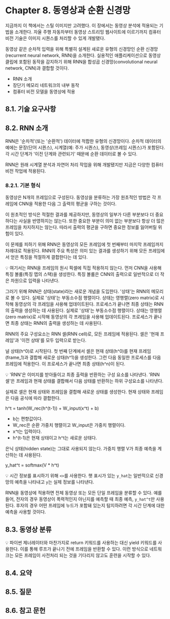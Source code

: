 # Chapter 8. 동영상과 순환 신경망

지금까지 이 책에서는 스틸 이미지만 고려했다. 이 장에서는 동영상 분석에 적용되는 기법을 소개한다. 자율 주행 자동차부터 동영상 스트리밍 웹사이트에 이르기까지 컴퓨터 비전 기술은 이미지 시퀀스를 처리할 수 있게 개발됐다.

동영상 같은 순차적 입력을 위해 특별히 설계된 새로운 유형의 신경망인 순환 신경망(recurrent neural network, RNN)을 소개한다. 실용적인 애플리케이션으로 동영상 클립에 포함된 동작을 감지하기 위해 RNN을 합성곱 신경망(convolutional neural network, CNN)과 결합할 것이다.

- RNN 소개
- 장단기 메모리 네트워크의 내부 동작
- 컴퓨터 비전 모델을 동영상에 적용

## 8.1. 기술 요구사항

## 8.2. RNN 소개

RNN은 '순차적'(또는 '순환적') 데이터에 적합한 유형의 신경망이다. 순차적 데이터의 예에는 문장(단어 시퀀스), 시계열(예: 주가 시퀀스), 동영상(프레임 시퀀스)가 포함된다. 각 시간 단계가 '이전 단계와 관련되기' 때문에 순환 데이터로 볼 수 있다.

RNN은 원래 시계열 분석과 자연어 처리 작업을 위해 개발됐지만 지금은 다양한 컴퓨터 비전 작업에 적용된다.

### 8.2.1. 기본 형식

동영상은 N개의 프레임으로 구성된다. 동영상을 분류하는 가장 원초적인 방법은 각 프레임에 CNN을 적용한 다음 그 출력의 평균을 구하는 것이다.

이 원초적인 방식은 적절한 결과를 제공하지만, 동영상의 일부가 다른 부분보다 더 중요하다는 사실을 반영하지는 않는다. 또한 중요한 부분이 의미 없는 부분보다 항상 더 많은 프레임을 차지하지는 않는다. 따라서 출력의 평균을 구하면 중요한 정보를 잃어버릴 위험이 있다.

이 문제를 피하기 위해 RNN은 동영상의 모든 프레임에 첫 번째부터 마지막 프레임까지 차례대로 적용된다. RNN의 주요 특성은 의미 있는 결과를 생성하기 위해 모든 프레임에서 얻은 특징을 적절하게 결합한다는 데 있다.

:bulb: 여기서는 RNN을 프레임의 원시 픽셀에 직접 적용하지 않는다. 먼저 CNN을 사용해 특징 볼륨(특징 맵의 스택)을 생성한다. 특징 볼륨은 CNN의 출력으로 일반적으로 더 작은 차원으로 입력을 나타낸다.

그러기 위해 RNN은 상태(state)라는 새로운 개념을 도입한다. '상태'는 RNN의 메모리로 볼 수 있다. 실제로 '상태'는 부동소수점 행렬이다. 상태는 영행렬(zero matrix)로 시작해 동영상의 각 프레임을 사용해 업데이트된다. 프로세스가 끝나면 최종 상태는 RNN의 출력을 생성하는 데 사용된다. 실제로 '상태'는 부동소수점 행렬이다. 상태는 영행렬(zero matrix)로 시작해 동영상의 각 프레임을 사용해 업데이트된다. 프로세스가 끝나면 최종 상태는 RNN의 출력을 생성하는 데 사용된다.

RNN의 주요 구성요소는 RNN 셀(RNN cell)로, 모든 프레임에 적용된다. 셀은 '현재 프레임'과 '이전 상태'를 모두 입력으로 받는다.

널 상태(h^0)로 시작된다. 첫 번째 단계에서 셀은 현재 상태(h^0)를 현재 프레임(frame_1)과 결합해 새로운 상태(h^1)을 생성한다. 그런 다음 동일한 프로세스를 다음 프레임에 적용한다. 이 프로세스가 끝나면 최종 상태(h^n)이 된다.

:bulb: 'RNN'은 이미지를 받아들이고 최종 출력을 반환하는 구성 요소를 나타낸다. 'RNN 셀'은 프레임과 현재 상태를 결합해서 다음 상태를 반환하는 하위 구성요소를 나타낸다.

실제로 셀은 현재 상태와 프레임을 결합해 새로운 상태를 생성한다. 현재 상태와 프레임은 다음 공식에 따라 결합한다.

h^t = tanh(W_rec(h^(t-1)) + W_input(x^t) + b)

- b는 편향값이다.
- W_rec은 순환 가중치 행렬이고 W_input은 가중치 행렬이다.
- x^t는 입력이다.
- h^(t-1)은 현재 상태이고 h^t는 새로운 상태다.

은닉 상태(hidden state)는 그대로 사용되지 않는다. 가중치 행렬 V가 최종 예측을 계산하는 데 사용된다.

y_hat^t = softmax(V * h^t)

:bulb: 시간 정보를 표시하기 위해 `<>`를 사용한다. 햇 표시가 있는 `y_hat`는 일반적으로 신경망의 예측을 나타내고 `y`는 실제 정보를 나타낸다.

RNN을 동영상에 적용하면 전체 동영상 또는 모든 단일 프레임을 분류할 수 있다. 예를 들어, 전자의 경우 동영상이 폭력적인지 아닌지를 예측할 때 최종 예측, `y_hat^t`만 사용된다. 후자의 경우 어떤 프레임에 누드가 포함돼 있는지 탐지하려면 각 시간 단계에 대한 예측을 사용할 것이다.

## 8.3. 동영상 분류

:bulb: 파이썬 제너레이터와 마찬가지로 return 키워드를 사용하는 대신 yield 키워드를 사용한다. 이를 통해 루프가 끝나기 전에 프레임을 반환할 수 있다. 이런 방식으로 네트워크는 모든 프레임이 사전처리 되는 것을 기다리지 않고도 훈련을 시작할 수 있다. 

## 8.4. 요약

## 8.5. 질문

## 8.6. 참고 문헌
